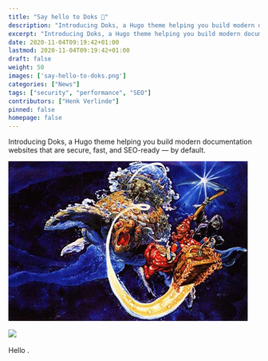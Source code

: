 ```yaml
---
title: "Say hello to Doks 👋"
description: "Introducing Doks, a Hugo theme helping you build modern documentation websites that are secure, fast, and SEO-ready — by default."
excerpt: "Introducing Doks, a Hugo theme helping you build modern documentation websites that are secure, fast, and SEO-ready — by default."
date: 2020-11-04T09:19:42+01:00
lastmod: 2020-11-04T09:19:42+01:00
draft: false
weight: 50
images: ['say-hello-to-doks.png']
categories: ["News"]
tags: ["security", "performance", "SEO"]
contributors: ["Henk Verlinde"]
pinned: false
homepage: false
---
```


Introducing Doks, a Hugo theme helping you build modern documentation websites that are secure, fast, and SEO-ready — by default.

![](say-hello-to-doks.png)

![](https://getdoks.org/images/green-sea-turtle-hatchling_hu4acbb5a0ff45450839997bc7515d2786_226100_bc92747b351d4d87293bdcdcb4cf27df.webp)

Hello
.
